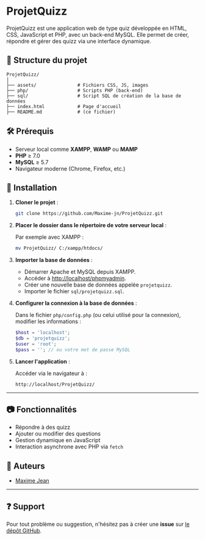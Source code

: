 
# ProjetQuizz

ProjetQuizz est une application web de type quiz développée en HTML, CSS, JavaScript et PHP, avec un back-end MySQL. Elle permet de créer, répondre et gérer des quizz via une interface dynamique.

## 📁 Structure du projet

```
ProjetQuizz/
│
├── assets/               # Fichiers CSS, JS, images
├── php/                  # Scripts PHP (back-end)
├── sql/                  # Script SQL de création de la base de données
├── index.html            # Page d'accueil
├── README.md             # (ce fichier)
```

## 🛠️ Prérequis

- Serveur local comme **XAMPP**, **WAMP** ou **MAMP**
- **PHP** ≥ 7.0
- **MySQL** ≥ 5.7
- Navigateur moderne (Chrome, Firefox, etc.)

## 🚀 Installation

1. **Cloner le projet** :

   ```bash
   git clone https://github.com/Maxime-jn/ProjetQuizz.git
   ```

2. **Placer le dossier dans le répertoire de votre serveur local** :

   Par exemple avec XAMPP :

   ```bash
   mv ProjetQuizz/ C:/xampp/htdocs/
   ```

3. **Importer la base de données** :

   - Démarrer Apache et MySQL depuis XAMPP.
   - Accéder à [http://localhost/phpmyadmin](http://localhost/phpmyadmin).
   - Créer une nouvelle base de données appelée `projetquizz`.
   - Importer le fichier `sql/projetquizz.sql`.

4. **Configurer la connexion à la base de données** :

   Dans le fichier `php/config.php` (ou celui utilisé pour la connexion), modifier les informations :

   ```php
   $host = 'localhost';
   $db = 'projetquizz';
   $user = 'root';
   $pass = ''; // ou votre mot de passe MySQL
   ```

5. **Lancer l'application** :

   Accéder via le navigateur à :

   ```
   http://localhost/ProjetQuizz/
   ```

---

## 📷 Fonctionnalités

- Répondre à des quizz
- Ajouter ou modifier des questions
- Gestion dynamique en JavaScript
- Interaction asynchrone avec PHP via `fetch`

## 📌 Auteurs

- [Maxime Jean](https://github.com/Maxime-jn)

---

## ❓ Support

Pour tout problème ou suggestion, n'hésitez pas à créer une **issue** sur [le dépôt GitHub](https://github.com/Maxime-jn/ProjetQuizz/issues).
